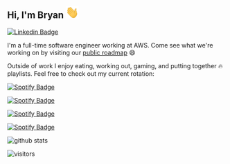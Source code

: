 ## Hi, I'm Bryan <img src="https://github.com/ABSphreak/ABSphreak/blob/master/gifs/Hi.gif" width="30px">

[![Linkedin Badge](https://img.shields.io/badge/-Bryan_Carter-blue?style=flat-square&logo=Linkedin&logoColor=white&link=https://www.linkedin.com/in/bryan-carter-a6ab245a//)](https://www.linkedin.com/in/bryan-carter-a6ab245a//)

I'm a full-time software engineer working at AWS. Come see what we're working on by visiting our [public roadmap](https://github.com/aws/ec2-spot-instances-integrations-roadmap/projects/1) 😄

Outside of work I enjoy eating, working out, gaming, and putting together 🔥  playlists. Feel free to check out my current rotation:

  [![Spotify Badge](https://img.shields.io/badge/Bangas,Boppers,Vibes-%231ED760.svg?&style=flat-square&logo=spotify&logoColor=white)](https://open.spotify.com/playlist/4indEqQRNJ7bQQ6ZcFprcQ?si=9oyvyNniSjiFtp_q4WJfkg)
    
  [![Spotify Badge](https://img.shields.io/badge/Codin_Dirty-%231ED760.svg?&style=flat-square&logo=spotify&logoColor=white)](https://open.spotify.com/playlist/51HCxs296uNMU9Rm621pRr?si=T7gROZp7QeCnUVf-nCUoXg)
  
  [![Spotify Badge](https://img.shields.io/badge/trapbutter-%231ED760.svg?&style=flat-square&logo=spotify&logoColor=white)](https://open.spotify.com/playlist/3FDSgGFtuS2Bk8udDvnJFP?si=5wmwpraUT7i2Bm7FQqb9ag)
  
  [![Spotify Badge](https://img.shields.io/badge/Sometimes_I_Miss_Warped-%231ED760.svg?&style=flat-square&logo=spotify&logoColor=white)](https://open.spotify.com/playlist/2S1Ky4OlsFYV8LrtKXU2C1?si=1y1McL3LSROrsuRmBj7lgw)


![github stats](https://github-readme-stats.vercel.app/api?username=brycahta&show_icons=true)

![visitors](https://visitor-badge.glitch.me/badge?page_id=brycahta.visitor-badge)

